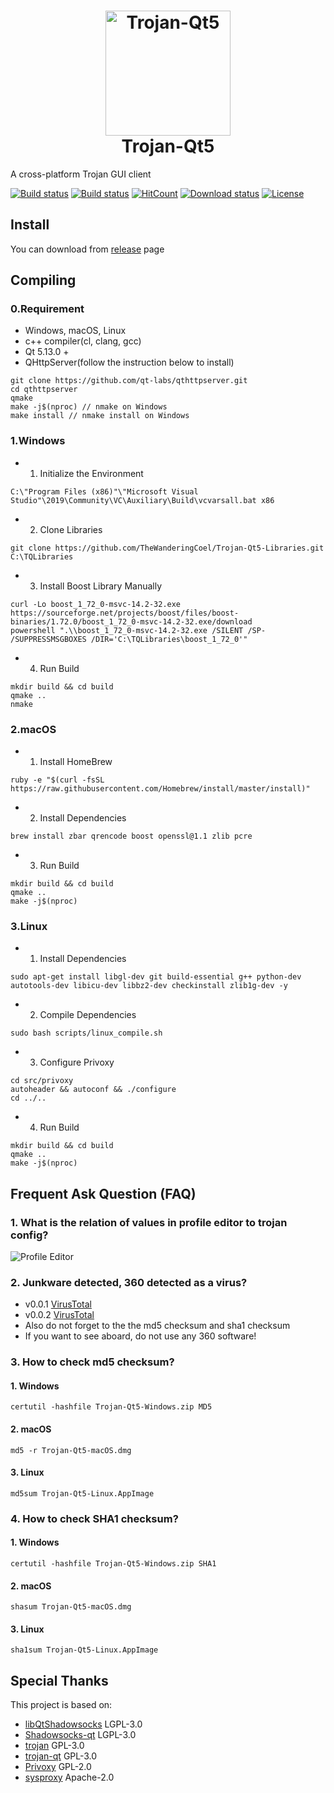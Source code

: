 <h1 align="center">
  <img src="https://github.com/TheWanderingCoel/Trojan-Qt5/blob/master/resources/icons/trojan-qt5.png?raw=true" alt="Trojan-Qt5" width="200">
  <br>
  Trojan-Qt5
  <br>
</h1>

A cross-platform Trojan GUI client

[![Build status](https://travis-ci.com/TheWanderingCoel/Trojan-Qt5.svg?branch=master)](https://travis-ci.com/TheWanderingCoel/Trojan-Qt5)
[![Build status](https://ci.appveyor.com/api/projects/status/shjhg9mlvc3c74ek?svg=true)](https://ci.appveyor.com/project/CoelWu/trojan-qt5)
[![HitCount](http://hits.dwyl.io/TheWanderingCoel/Trojan-Qt5.svg)](http://hits.dwyl.io/TheWanderingCoel/Trojan-Qt5)
[![Download status](https://img.shields.io/github/downloads/TheWanderingCoel/Trojan-Qt5/total.svg)](https://github.com/TheWanderingCoel/Trojan-Qt5/releases)
[![License](https://img.shields.io/badge/license-GPL%20V3-blue.svg?longCache=true)](https://www.gnu.org/licenses/gpl-3.0.en.html)

## Install

You can download from [release](https://github.com/TheWanderingCoel/Trojan-Qt5/releases) page

## Compiling

### 0.Requirement
- Windows, macOS, Linux
- c++ compiler(cl, clang, gcc)
- Qt 5.13.0 +
- QHttpServer(follow the instruction below to install)
```
git clone https://github.com/qt-labs/qthttpserver.git
cd qthttpserver
qmake
make -j$(nproc) // nmake on Windows
make install // nmake install on Windows
```

### 1.Windows
- 1. Initialize the Environment
```
C:\"Program Files (x86)"\"Microsoft Visual Studio"\2019\Community\VC\Auxiliary\Build\vcvarsall.bat x86
```
- 2. Clone Libraries
```
git clone https://github.com/TheWanderingCoel/Trojan-Qt5-Libraries.git C:\TQLibraries
```
- 3. Install Boost Library Manually
```
curl -Lo boost_1_72_0-msvc-14.2-32.exe https://sourceforge.net/projects/boost/files/boost-binaries/1.72.0/boost_1_72_0-msvc-14.2-32.exe/download
powershell ".\\boost_1_72_0-msvc-14.2-32.exe /SILENT /SP- /SUPPRESSMSGBOXES /DIR='C:\TQLibraries\boost_1_72_0'"
```
- 4. Run Build
```
mkdir build && cd build
qmake ..
nmake
```

### 2.macOS
- 1. Install HomeBrew
```
ruby -e "$(curl -fsSL https://raw.githubusercontent.com/Homebrew/install/master/install)"
```
- 2. Install Dependencies
```
brew install zbar qrencode boost openssl@1.1 zlib pcre
```
- 3. Run Build
```
mkdir build && cd build
qmake ..
make -j$(nproc)
```

### 3.Linux

- 1. Install Dependencies
```
sudo apt-get install libgl-dev git build-essential g++ python-dev autotools-dev libicu-dev libbz2-dev checkinstall zlib1g-dev -y
```
- 2. Compile Dependencies
```
sudo bash scripts/linux_compile.sh
```
- 3. Configure Privoxy
```
cd src/privoxy
autoheader && autoconf && ./configure
cd ../..
```
- 4. Run Build
```
mkdir build && cd build
qmake ..
make -j$(nproc)
```

## Frequent Ask Question (FAQ)

### 1. What is the relation of values in profile editor to trojan config?
![Profile Editor](https://i.imgur.com/xA58JNG.png)

### 2. Junkware detected, 360 detected as a virus?
- v0.0.1 [VirusTotal](https://www.virustotal.com/gui/file/247faa5d67592af7583a7ebd53654383d25e258de329ee145f7d8abbf2ba7034/detection)  
- v0.0.2 [VirusTotal](https://www.virustotal.com/gui/file/4f73d88689b13d46f087bccb6ed7da3935917e1980e80e8c92de64e081b6a537/detection)
- Also do not forget to the the md5 checksum and sha1 checksum
- If you want to see aboard, do not use any 360 software!

### 3. How to check md5 checksum?
#### 1. Windows
```
certutil -hashfile Trojan-Qt5-Windows.zip MD5
```
#### 2. macOS
```
md5 -r Trojan-Qt5-macOS.dmg
```
#### 3. Linux
```
md5sum Trojan-Qt5-Linux.AppImage
```

### 4. How to check SHA1 checksum?
#### 1. Windows
```
certutil -hashfile Trojan-Qt5-Windows.zip SHA1
```
#### 2. macOS
```
shasum Trojan-Qt5-macOS.dmg
```
#### 3. Linux
```
sha1sum Trojan-Qt5-Linux.AppImage
```
## Special Thanks

This project is based on:

- [libQtShadowsocks](https://github.com/shadowsocks/libQtShadowsocks) LGPL-3.0
- [Shadowsocks-qt](https://github.com/trojan-gfw/trojan-qt) LGPL-3.0
- [trojan](https://github.com/trojan-gfw/trojan) GPL-3.0
- [trojan-qt](https://github.com/trojan-gfw/trojan-qt) GPL-3.0
- [Privoxy](https://www.privoxy.org) GPL-2.0
- [sysproxy](https://github.com/Noisyfox/sysproxy/) Apache-2.0